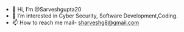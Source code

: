 - 👋 Hi, I’m @Sarveshgupta20
- 👀 I’m interested in Cyber Security, Software Development,Coding.
- 📫 How to reach me mail- sharveshg8@gmail.com

<!---
Sarveshgupta20/Sarveshgupta20 is a ✨ special ✨ repository because its `README.md` (this file) appears on your GitHub profile.
You can click the Preview link to take a look at your changes.
--->
